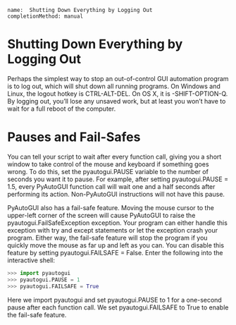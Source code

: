 ```ngMeta
name:  Shutting Down Everything by Logging Out
completionMethod: manual
```
# Shutting Down Everything by Logging Out
Perhaps the simplest way to stop an out-of-control GUI automation program is to log out, which will shut down all running programs. On Windows and Linux, the logout hotkey is CTRL-ALT-DEL. On OS X, it is -SHIFT-OPTION-Q. By logging out, you’ll lose any unsaved work, but at least you won’t have to wait for a full reboot of the computer.

# Pauses and Fail-Safes
You can tell your script to wait after every function call, giving you a short window to take control of the mouse and keyboard if something goes wrong. To do this, set the pyautogui.PAUSE variable to the number of seconds you want it to pause. For example, after setting pyautogui.PAUSE = 1.5, every PyAutoGUI function call will wait one and a half seconds after performing its action. Non-PyAutoGUI instructions will not have this pause.

PyAutoGUI also has a fail-safe feature. Moving the mouse cursor to the upper-left corner of the screen will cause PyAutoGUI to raise the pyautogui.FailSafeException exception. Your program can either handle this exception with try and except statements or let the exception crash your program. Either way, the fail-safe feature will stop the program if you quickly move the mouse as far up and left as you can. You can disable this feature by setting pyautogui.FAILSAFE = False. Enter the following into the interactive shell:

```python
>>> import pyautogui
>>> pyautogui.PAUSE = 1
>>> pyautogui.FAILSAFE = True
```
Here we import pyautogui and set pyautogui.PAUSE to 1 for a one-second pause after each function call. We set pyautogui.FAILSAFE to True to enable the fail-safe feature.